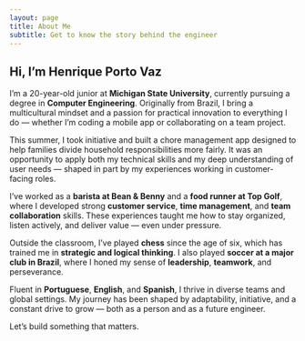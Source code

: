 ```yaml
---
layout: page
title: About Me
subtitle: Get to know the story behind the engineer
---
```


## Hi, I’m Henrique Porto Vaz

I’m a 20-year-old junior at **Michigan State University**, currently pursuing a degree in **Computer Engineering**. Originally from Brazil, I bring a multicultural mindset and a passion for practical innovation to everything I do — whether I’m coding a mobile app or collaborating on a team project.

This summer, I took initiative and built a chore management app designed to help families divide household responsibilities more fairly. It was an opportunity to apply both my technical skills and my deep understanding of user needs — shaped in part by my experiences working in customer-facing roles.

I’ve worked as a **barista at Bean & Benny** and a **food runner at Top Golf**, where I developed strong **customer service**, **time management**, and **team collaboration** skills. These experiences taught me how to stay organized, listen actively, and deliver value — even under pressure.

Outside the classroom, I’ve played **chess** since the age of six, which has trained me in **strategic and logical thinking**. I also played **soccer at a major club in Brazil**, where I honed my sense of **leadership**, **teamwork**, and perseverance.

Fluent in **Portuguese**, **English**, and **Spanish**, I thrive in diverse teams and global settings. My journey has been shaped by adaptability, initiative, and a constant drive to grow — both as a person and as a future engineer.

Let’s build something that matters.

